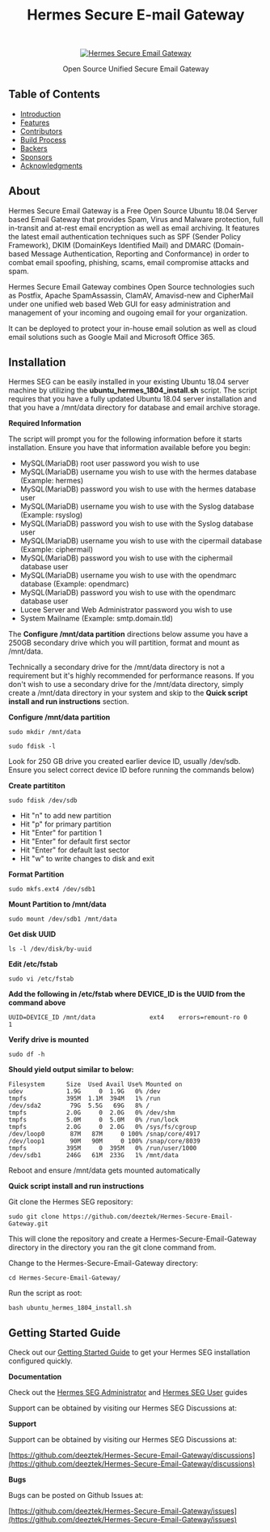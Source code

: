 <h1 align="center"> Hermes Secure E-mail Gateway </h1> <br>
<p align="center">
  <a href="https://www.deeztek.com/products/hermes-secure-email-gateway/">
    <img alt="Hermes Secure Email Gateway" title="Hermes Secure Email Gateway" src="https://i.imgur.com/XYN1OLa.png" width="auto">
  </a>
</p>

<p align="center">
  Open Source Unified Secure Email Gateway
</p>

## Table of Contents

- [Introduction](#about)
- [Features](#installation)
- [Contributors](#getting-started-guide)
- [Build Process](#build-process)
- [Backers](#backers-)
- [Sponsors](#sponsors-)
- [Acknowledgments](#acknowledgments)

## About

Hermes Secure Email Gateway is a Free Open Source Ubuntu 18.04 Server based Email Gateway that provides Spam, Virus and Malware protection, full in-transit and at-rest email encryption as well as email archiving. It features the latest email authentication techniques such as SPF (Sender Policy Framework), DKIM (DomainKeys Identified Mail) and DMARC (Domain-based Message Authentication, Reporting and Conformance) in order to combat email spoofing, phishing, scams, email compromise attacks and spam.

Hermes Secure Email Gateway combines Open Source technologies such as Postfix, Apache SpamAssassin, ClamAV, Amavisd-new and CipherMail under one unified web based Web GUI for easy administration and management of your incoming and ougoing email for your organization.

It can be deployed to protect your in-house email solution as well as cloud email solutions such as Google Mail and Microsoft Office 365.

## Installation

Hermes SEG can be easily installed in your existing Ubuntu 18.04 server machine by utilizing the **ubuntu_hermes_1804_install.sh** script. The script requires that you have a fully updated Ubuntu 18.04 server installation and that you have a /mnt/data directory for database and email archive storage. 

**Required Information**

The script will prompt you for the following information before it starts installation. Ensure you have that information available before you begin:

* MySQL(MariaDB) root user password you wish to use
* MySQL(MariaDB) username you wish to use with the hermes database (Example: hermes)
* MySQL(MariaDB) password you wish to use with the hermes database user
* MySQL(MariaDB) username you wish to use with the Syslog database (Example: rsyslog)
* MySQL(MariaDB) password you wish to use with the Syslog database user
* MySQL(MariaDB) username you wish to use with the cipermail database (Example: ciphermail)
* MySQL(MariaDB) password you wish to use with the ciphermail database user
* MySQL(MariaDB) username you wish to use with the opendmarc database (Example: opendmarc)
* MySQL(MariaDB) password you wish to use with the opendmarc database user
* Lucee Server and Web Administrator password you wish to use
* System Mailname (Example: smtp.domain.tld)


The **Configure /mnt/data partition** directions below assume you have a 250GB secondary drive which you will partition, format and mount as /mnt/data. 

Technically a secondary drive for the /mnt/data directory is not a requirement but it's highly recommended for performance reasons. If you don't wish to use a secondary drive for the /mnt/data directory, simply create a /mnt/data directory in your system and skip to the **Quick script install and run instructions** section. 

**Configure /mnt/data partition**

`sudo mkdir /mnt/data`

`sudo fdisk -l `

Look for 250 GB drive you created earlier device ID, usually /dev/sdb. Ensure you select correct device ID before running the commands below)

**Create partititon**

`sudo fdisk /dev/sdb`

* Hit "n" to add new partition
* Hit "p" for primary partition
* Hit "Enter" for partition 1
* Hit "Enter" for default first sector
* Hit "Enter" for default last sector
* Hit "w" to write changes to disk and exit

**Format Partition**

`sudo mkfs.ext4 /dev/sdb1`

**Mount Partition to /mnt/data**

`sudo mount /dev/sdb1 /mnt/data`

**Get disk UUID**

`ls -l /dev/disk/by-uuid`

**Edit /etc/fstab**

`sudo vi /etc/fstab`

**Add the following in /etc/fstab where DEVICE_ID is the UUID from the command above**

`UUID=DEVICE_ID /mnt/data               ext4    errors=remount-ro 0       1`

**Verify drive is mounted**

`sudo df -h`

**Should yield output similar to below:**

```
Filesystem      Size  Used Avail Use% Mounted on
udev            1.9G     0  1.9G   0% /dev
tmpfs           395M  1.1M  394M   1% /run
/dev/sda2        79G  5.5G   69G   8% /
tmpfs           2.0G     0  2.0G   0% /dev/shm
tmpfs           5.0M     0  5.0M   0% /run/lock
tmpfs           2.0G     0  2.0G   0% /sys/fs/cgroup
/dev/loop0       87M   87M     0 100% /snap/core/4917
/dev/loop1       90M   90M     0 100% /snap/core/8039
tmpfs           395M     0  395M   0% /run/user/1000
/dev/sdb1       246G   61M  233G   1% /mnt/data
```

Reboot and ensure /mnt/data gets mounted automatically

**Quick script install and run instructions**

Git clone the Hermes SEG repository:

`sudo git clone https://github.com/deeztek/Hermes-Secure-Email-Gateway.git`

This will clone the repository and create a Hermes-Secure-Email-Gateway directory in the directory you ran the git clone command from.

Change to the Hermes-Secure-Email-Gateway directory:

`cd Hermes-Secure-Email-Gateway/`

Run the script as root:

`bash ubuntu_hermes_1804_install.sh`

## Getting Started Guide

Check out our [Getting Started Guide](https://docs.deeztek.com/books/hermes-seg-administrator-guide/page/getting-started) to get your Hermes SEG installation configured quickly.

**Documentation**

Check out the [Hermes SEG Administrator](https://docs.deeztek.com/books/hermes-seg-administrator-guide) and [Hermes SEG User](https://docs.deeztek.com/books/hermes-seg-user-guide) guides

Support can be obtained by visiting our Hermes SEG Discussions at:

**Support**

Support can be obtained by visiting our Hermes SEG Discussions at:

[https://github.com/deeztek/Hermes-Secure-Email-Gateway/discussions](https://github.com/deeztek/Hermes-Secure-Email-Gateway/discussions)

**Bugs**

Bugs can be posted on Github Issues at:

[https://github.com/deeztek/Hermes-Secure-Email-Gateway/issues](https://github.com/deeztek/Hermes-Secure-Email-Gateway/issues)


